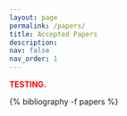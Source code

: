 ```yaml
---
layout: page
permalink: /papers/
title: Accepted Papers
description:
nav: false
nav_order: 1
---
```


<span style="color: red; font-weight: bold;">TESTING.</span>

<div class="publications">

{% bibliography -f papers %}

</div>
